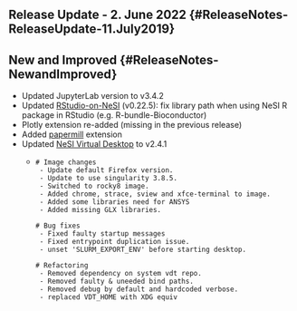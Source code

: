 Release Update - 2. June 2022 {#ReleaseNotes-ReleaseUpdate-11.July2019}
-----------------------------

New and Improved {#ReleaseNotes-NewandImproved}
----------------

-   Updated JupyterLab version to v3.4.2
-   Updated
    [RStudio-on-NeSI](https://support.nesi.org.nz/hc/en-gb/articles/360004337836)
    (v0.22.5): fix library path when using NeSI R package in RStudio
    (e.g. R-bundle-Bioconductor)
-   Plotly extension re-added (missing in the previous release)
-   Added [papermill](https://pypi.org/project/papermill/) extension
-   Updated [NeSI Virtual
    Desktop](https://support.nesi.org.nz/hc/en-gb/articles/360001600235)
    to v2.4.1
    -   ``` {.c-mrkdwn__pre data-stringify-type="pre"}
        # Image changes
         - Update default Firefox version.
         - Update to use singularity 3.8.5.
         - Switched to rocky8 image.
         - Added chrome, strace, sview and xfce-terminal to image.
         - Added some libraries need for ANSYS
         - Added missing GLX libraries.

        # Bug fixes
         - Fixed faulty startup messages 
         - Fixed entrypoint duplication issue.
         - unset 'SLURM_EXPORT_ENV' before starting desktop.

        # Refactoring
         - Removed dependency on system vdt repo.
         - Removed faulty & uneeded bind paths.
         - Removed debug by default and hardcoded verbose.
         - replaced VDT_HOME with XDG equiv
        ```

